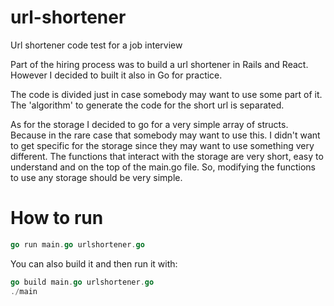 # url-shortener
Url shortener code test for a job interview

Part of the hiring process was to build a url shortener in Rails and React. However I decided to built it also in Go for practice.

The code is divided just in case somebody may want to use some part of it. The 'algorithm' to generate the code for the short url is separated.

As for the storage I decided to go for a very simple array of structs. Because in the rare case that somebody may want to use this. I didn't want
to get specific for the storage since they may want to use something very different. The functions that interact with the storage are very
short, easy to understand and on the top of the main.go file. So, modifying the functions to use any storage should be very simple.

# How to run

```go
go run main.go urlshortener.go
```

You can also build it and then run it with:

```go
go build main.go urlshortener.go
./main
```
